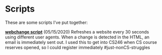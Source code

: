 # Scripts
These are some scripts I've put together:

**[webchange script](https://github.com/itsbillzhang/Scripts/blob/master/Webchange%20Script.py)** (05/15/2020)
Refreshes a website every 30 seconds using different user agents. When a change is detected in the HTML, an email is immediately sent out. I used this to get into CS246 when CS course reserves opened, so I could register immediately #just-nonCS-struggles
